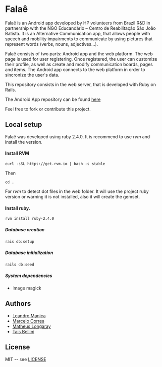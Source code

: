 # Falaê



Falaê is an Android app developed by HP volunteers from Brazil R&D in
partnership with the NGO Educandário – Centro de Reabilitação São João
Batista. It is an Alternative Communication app, that allows people with
speech and mobility impairments to communicate by using pictures that
represent words (verbs, nouns, adjectives…).

Falaê consists of two parts: Android app and the web platform. The web page is used for user registering. Once registered, the user can customize their profile, as well as create and modify communication boards, pages and items. The Android app connects to the web platform in order to sincronize the user's data.

This repository consists in the web server, that is developed with Ruby on Rails.

The Android App repository can be found [here](https://github.com/marcelorcorrea/falae-android)

Feel free to fork or contribute this project.

## Local setup

Falaê was developed using ruby 2.4.0. It is recommend to use *rvm* and install the version.

#### Install RVM

```
curl -sSL https://get.rvm.io | bash -s stable
```
Then
```
cd .
```
For *rvm* to detect dot files in the web folder. It will use the project ruby version
or warning it is not installed, also it will create the gemset.

#### Install ruby.

```
rvm install ruby-2.4.0
```

##### Database creation
```
rais db:setup
```

##### Database initialization
```
rails db:seed
```

##### System dependencies

* Image magick

## Authors

* [Leandro Manica](https://github.com/leandrohmanica)
* [Marcelo Correa](https://github.com/marcelorcorrea)
* [Matheus Longaray](https://github.com/longaraymatheus)
* [Tais Bellini](https://github.com/taisbellini)

## License

MIT -- see [LICENSE](LICENSE)


